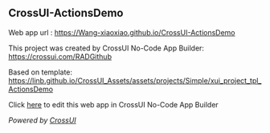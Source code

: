 ## CrossUI-ActionsDemo
Web app url : https://Wang-xiaoxiao.github.io/CrossUI-ActionsDemo

This project was created by CrossUI No-Code App Builder: https://crossui.com/RADGithub

Based on template: https://linb.github.io/CrossUI_Assets/assets/projects/Simple/xui_project_tpl_ActionsDemo

Click [here](https://crossui.com/RADGithub/#!from=github&owner=Wang-xiaoxiao&repo=CrossUI-ActionsDemo) to edit this web app in CrossUI No-Code App Builder

<i>Powered by [CrossUI](https://crossui.com)</i>
